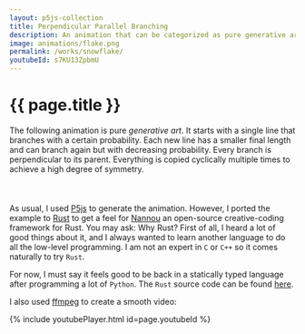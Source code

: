 ```yaml
---
layout: p5js-collection
title: Perpendicular Parallel Branching
description: An animation that can be categorized as pure generative art.
image: animations/flake.png
permalink: /works/snowflake/
youtubeId: s7KU13ZpbmU
---
```


# {{ page.title }}

The following animation is pure *generative art*.
It starts with a single line that branches with a certain probability.
Each new line has a smaller final length and can branch again but with decreasing probability.
Every branch is perpendicular to its parent.
Everything is copied cyclically multiple times to achieve a high degree of symmetry.

<div id = "p5-snowflake" style="display:block; margin-left:auto; margin-right:auto; width:740px;margin-bottom:1.5em;"></div>
<br>

As usual, I used [P5js](https://p5js.org/) to generate the animation.
However, I ported the example to [Rust](https://www.rust-lang.org/) to get a feel for [Nannou](https://nannou.cc/) an open-source creative-coding framework for Rust.
You may ask: Why Rust?
First of all, I heard a lot of good things about it, and I always wanted to learn another language to do all the low-level programming.
I am not an expert in ``C`` or ``C++`` so it comes naturally to try ``Rust``.

For now, I must say it feels good to be back in a statically typed language after programming a lot of ``Python``. The ``Rust`` source code can be found [here](https://github.com/BZoennchen/algorithmic-design/blob/main/perplines/src/main.rs).

I also used [ffmpeg](https://ffmpeg.org/) to create a smooth video:

{% include youtubePlayer.html id=page.youtubeId %}